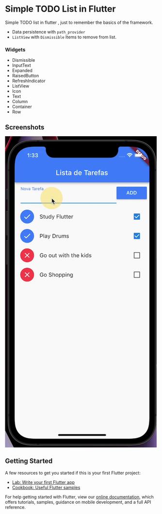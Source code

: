 # Simple TODO List in Flutter

Simple TODO list in flutter , just to remember the basics of the framework.

- Data persistence with `path_provider`
- `ListView` with `Dismissible` Items to remove from list.

### Widgets

- Dismissible
- InputText
- Expanded
- RaisedButton
- RefreshIndicator
- ListView
- Icon
- Text
- Column
- Container
- Row

## Screenshots

![Screenshot 01](./es03.gif)

## Getting Started

A few resources to get you started if this is your first Flutter project:

- [Lab: Write your first Flutter app](https://flutter.dev/docs/get-started/codelab)
- [Cookbook: Useful Flutter samples](https://flutter.dev/docs/cookbook)

For help getting started with Flutter, view our
[online documentation](https://flutter.dev/docs), which offers tutorials,
samples, guidance on mobile development, and a full API reference.
